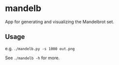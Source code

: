 # mandelb

App for generating and visualizing the Mandelbrot set.

## Usage

e.g. `./mandelb.py -s 1000 out.png`

See `./mandelb -h` for more.
